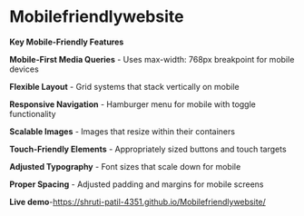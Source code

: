 # Mobilefriendlywebsite

**Key Mobile-Friendly Features**

**Mobile-First Media Queries** - Uses max-width: 768px breakpoint for mobile devices

**Flexible Layout** - Grid systems that stack vertically on mobile

**Responsive Navigation** - Hamburger menu for mobile with toggle functionality

**Scalable Images** - Images that resize within their containers

**Touch-Friendly Elements** - Appropriately sized buttons and touch targets

**Adjusted Typography** - Font sizes that scale down for mobile

**Proper Spacing** - Adjusted padding and margins for mobile screens

**Live demo**-https://shruti-patil-4351.github.io/Mobilefriendlywebsite/

